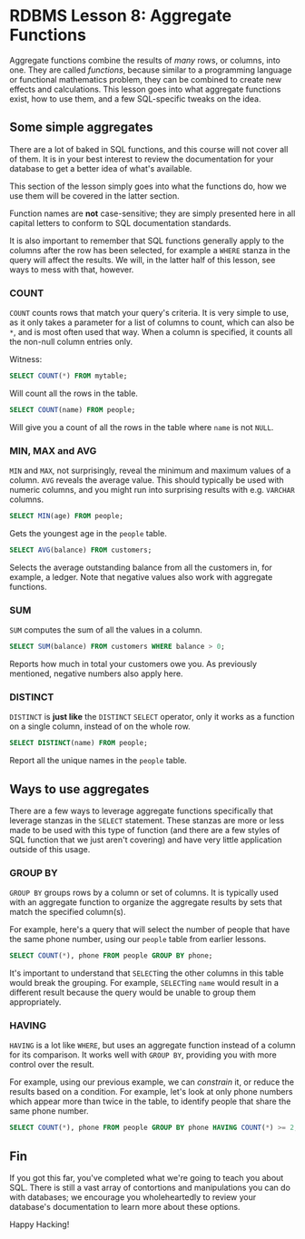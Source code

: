 # RDBMS Lesson 8: Aggregate Functions

Aggregate functions combine the results of _many_ rows, or columns, into one. They are called _functions_, because similar to a programming language or functional mathematics problem, they can be combined to create new effects and calculations. This lesson goes into what aggregate functions exist, how to use them, and a few SQL-specific tweaks on the idea.

## Some simple aggregates

There are a lot of baked in SQL functions, and this course will not cover all of them. It is in your best interest to review the documentation for your database to get a better idea of what's available.

This section of the lesson simply goes into what the functions do, how we use them will be covered in the latter section.

Function names are **not** case-sensitive; they are simply presented here in all capital letters to conform to SQL documentation standards.

It is also important to remember that SQL functions generally apply to the columns after the row has been selected, for example a `WHERE` stanza in the query will affect the results. We will, in the latter half of this lesson, see
ways to mess with that, however.

### COUNT

`COUNT` counts rows that match your query's criteria. It is very simple to use, as it only takes a parameter for a list of columns to count, which can also be `*`, and is most often used that way. When a column is specified, it counts all the non-null column entries only.

Witness:

```sql
SELECT COUNT(*) FROM mytable;
```

Will count all the rows in the table.

```sql
SELECT COUNT(name) FROM people;
```

Will give you a count of all the rows in the table where `name` is not `NULL`.

### MIN, MAX and AVG

`MIN` and `MAX`, not surprisingly, reveal the minimum and maximum values of a column. `AVG` reveals the average value. This should typically be used with numeric columns, and you might run into surprising results with e.g. `VARCHAR` columns.

```sql
SELECT MIN(age) FROM people;
```

Gets the youngest age in the `people` table.

```sql
SELECT AVG(balance) FROM customers;
```

Selects the average outstanding balance from all the customers in, for example, a ledger. Note that negative values also work with aggregate functions.

### SUM

`SUM` computes the sum of all the values in a column.

```sql
SELECT SUM(balance) FROM customers WHERE balance > 0;
```

Reports how much in total your customers owe you. As previously mentioned, negative numbers also apply here.

### DISTINCT

`DISTINCT` is **just like** the `DISTINCT` `SELECT` operator, only it works as a function on a single column, instead of on the whole row.

```sql
SELECT DISTINCT(name) FROM people;
```

Report all the unique names in the `people` table.

## Ways to use aggregates

There are a few ways to leverage aggregate functions specifically that leverage stanzas in the `SELECT` statement. These stanzas are more or less made to be used with this type of function (and there are a few styles of SQL function that we just aren't covering) and have very little application outside of this usage.

### GROUP BY

`GROUP BY` groups rows by a column or set of columns. It is typically used with an aggregate function to organize the aggregate results by sets that match the specified column(s).

For example, here's a query that will select the number of people that have the same phone number, using our `people` table from earlier lessons.

```sql
SELECT COUNT(*), phone FROM people GROUP BY phone;
```

It's important to understand that `SELECT`ing the other columns in this table would break the grouping. For example, `SELECT`ing `name` would result in a different result because the query would be unable to group them appropriately.

### HAVING

`HAVING` is a lot like `WHERE`, but uses an aggregate function instead of a column for its comparison. It works well with `GROUP BY`, providing you with more control over the result.

For example, using our previous example, we can _constrain_ it, or reduce the results based on a condition. For example, let's look at only phone numbers which appear more than twice in the table, to identify people that share the same phone number.

```sql
SELECT COUNT(*), phone FROM people GROUP BY phone HAVING COUNT(*) >= 2;
```

## Fin

If you got this far, you've completed what we're going to teach you about SQL. There is still a vast array of contortions and manipulations you can do with databases; we encourage you wholeheartedly to review your database's documentation to learn more about these options.

Happy Hacking!
